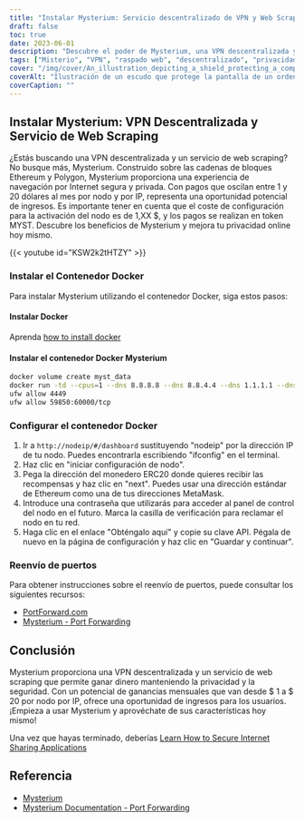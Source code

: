 ```yaml
---
title: "Instalar Mysterium: Servicio descentralizado de VPN y Web Scraping"
draft: false
toc: true
date: 2023-06-01
description: "Descubre el poder de Mysterium, una VPN descentralizada y un servicio de web scraping construido sobre tecnología blockchain, que ofrece navegación segura y oportunidades de ingresos."
tags: ["Misterio", "VPN", "raspado web", "descentralizado", "privacidad", "seguridad", "blockchain", "Ethereum", "Polígono", "navegación por internet", "oportunidad de ingresos", "Docker", "configuración", "reenvío de puertos", "VPN descentralizada", "servicio de raspado web", "navegación segura", "ganancias", "tecnología blockchain", "privacidad en línea", "Contenedor Docker", "configuración del nodo", "Dirección IP", "Monedero ERC20", "Dirección MetaMask", "Clave API", "instrucciones para el reenvío de puertos", "PortForward.com", "Documentación de Mysterium"]
cover: "/img/cover/An_illustration_depicting_a_shield_protecting_a_computer.png"
coverAlt: "Ilustración de un escudo que protege la pantalla de un ordenador, símbolo de una mayor privacidad y seguridad en línea."
coverCaption: ""
---
```


## Instalar Mysterium: VPN Descentralizada y Servicio de Web Scraping

¿Estás buscando una VPN descentralizada y un servicio de web scraping? No busque más, Mysterium. Construido sobre las cadenas de bloques Ethereum y Polygon, Mysterium proporciona una experiencia de navegación por Internet segura y privada. Con pagos que oscilan entre 1 y 20 dólares al mes por nodo y por IP, representa una oportunidad potencial de ingresos. Es importante tener en cuenta que el coste de configuración para la activación del nodo es de 1,XX $, y los pagos se realizan en token MYST. Descubre los beneficios de Mysterium y mejora tu privacidad online hoy mismo.

{{< youtube id="KSW2k2tHTZY" >}}

### Instalar el Contenedor Docker
Para instalar Mysterium utilizando el contenedor Docker, siga estos pasos:

#### Instalar Docker

Aprenda [how to install docker](https://simeononsecurity.ch/other/creating-profitable-low-powered-crypto-miners/#installing-docker)

#### Instalar el contenedor Docker Mysterium

```bash
docker volume create myst_data
docker run -td --cpus=1 --dns 8.8.8.8 --dns 8.8.4.4 --dns 1.1.1.1 --dns 1.0.0.1 --dns 9.9.9.9 --hostname myst --cap-add NET_ADMIN --network=host -p 4449:4449 -p 59850-60000:59850-60000 --name myst --device=/dev/net/tun  -v myst_data:/var/lib/mysterium-node mysteriumnetwork/myst:latest --udp.ports=59850:60000 service --agreed-terms-and-conditions
ufw allow 4449
ufw allow 59850:60000/tcp
```
### Configurar el contenedor Docker

1. Ir a `http://nodeip/#/dashboard` sustituyendo "nodeip" por la dirección IP de tu nodo. Puedes encontrarla escribiendo "ifconfig" en el terminal.
2. Haz clic en "iniciar configuración de nodo".
3. Pega la dirección del monedero ERC20 donde quieres recibir las recompensas y haz clic en "next". Puedes usar una dirección estándar de Ethereum como una de tus direcciones MetaMask.
4. Introduce una contraseña que utilizarás para acceder al panel de control del nodo en el futuro. Marca la casilla de verificación para reclamar el nodo en tu red.
5. Haga clic en el enlace "Obténgalo aquí" y copie su clave API. Pégala de nuevo en la página de configuración y haz clic en "Guardar y continuar".

### Reenvío de puertos

Para obtener instrucciones sobre el reenvío de puertos, puede consultar los siguientes recursos:

- [PortForward.com](https://portforward.com/)
- [Mysterium - Port Forwarding](https://docs.mysterium.network/troubleshooting/port-forwarding)

## Conclusión

Mysterium proporciona una VPN descentralizada y un servicio de web scraping que permite ganar dinero manteniendo la privacidad y la seguridad. Con un potencial de ganancias mensuales que van desde $ 1 a $ 20 por nodo por IP, ofrece una oportunidad de ingresos para los usuarios. ¡Empieza a usar Mysterium y aprovéchate de sus características hoy mismo!

Una vez que hayas terminado, deberías [Learn How to Secure Internet Sharing Applications](https://simeononsecurity.ch/other/how-to-secure-internet-sharing-applications/)

## Referencia

- [Mysterium](https://www.mysterium.network/)
- [Mysterium Documentation - Port Forwarding](https://docs.mysterium.network/troubleshooting/port-forwarding)

